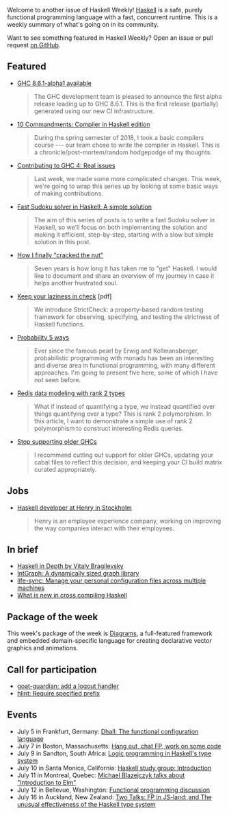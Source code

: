 Welcome to another issue of Haskell Weekly!
[Haskell](https://www.haskell.org) is a safe, purely functional programming language with a fast, concurrent runtime.
This is a weekly summary of what's going on in its community.

Want to see something featured in Haskell Weekly?
Open an issue or pull request [on GitHub](https://github.com/haskellweekly/haskellweekly.github.io).

## Featured

-   [GHC 8.6.1-alpha1 available](https://mail.haskell.org/pipermail/ghc-devs/2018-June/015970.html)

    > The GHC development team is pleased to announce the first alpha release leading up to GHC 8.6.1. This is the first release (partially) generated using our new CI infrastructure.

-   [10 Commandments: Compiler in Haskell edition](https://theindigamer.github.io/10-commandments-compiler-in-haskell-edition.html)

    > During the spring semester of 2018, I took a basic compilers course --- our team chose to write the compiler in Haskell. This is a chronicle/post-mortem/random hodgepodge of my thoughts.

-   [Contributing to GHC 4: Real issues](https://mmhaskell.com/blog/2018/7/2/contributing-to-ghc-4-real-issues)

    > Last week, we made some more complicated changes. This week, we're going to wrap this series up by looking at some basic ways of making contributions.

-   [Fast Sudoku solver in Haskell: A simple solution](https://abhinavsarkar.net/posts/fast-sudoku-solver-in-haskell-1/)

    > The aim of this series of posts is to write a fast Sudoku solver in Haskell, so we'll focus on both implementing the solution and making it efficient, step-by-step, starting with a slow but simple solution in this post.

-   [How I finally "cracked the nut"](https://np.reddit.com/r/haskell/comments/8uzmqt/how_i_finally_cracked_the_nut/)

    > Seven years is how long it has taken me to "get" Haskell. I would like to document and share an overview of my journey in case it helps another frustrated soul.

-   [Keep your laziness in check](http://very.science/pdf/StrictCheck_arxiv.pdf) [pdf]

    > We introduce StrictCheck: a property-based random testing framework for observing, specifying, and testing the strictness of Haskell functions.

-   [Probability 5 ways](https://doisinkidney.com/posts/2018-06-30-probability-5-ways.html)

    > Ever since the famous pearl by Erwig and Kollmansberger, probabilistic programming with monads has been an interesting and diverse area in functional programming, with many different approaches. I'm going to present five here, some of which I have not seen before.

-   [Redis data modeling with rank 2 types](https://identicalsnowflake.github.io/Rank2Modeling.html)

    > What if instead of quantifying a type, we instead quantified over things quantifying over a type? This is rank 2 polymorphism. In this article, I want to demonstrate a simple use of rank 2 polymorphism to construct interesting Redis queries.

-   [Stop supporting older GHCs](https://www.snoyman.com/blog/2018/07/stop-supporting-older-ghcs)

    > I recommend cutting out support for older GHCs, updating your cabal files to reflect this decision, and keeping your CI build matrix curated appropriately.

## Jobs

-   [Haskell developer at Henry in Stockholm](https://thehub.se/jobs/haskell-developer)

    > Henry is an employee experience company, working on improving the way companies interact with their employees.

## In brief

-   [Haskell in Depth by Vitaly Bragilevsky](https://np.reddit.com/r/haskell/comments/8uqd1x/haskell_in_depth_by_vitaly_bragilevsky/)
-   [IntGraph: A dynamically sized graph library](https://np.reddit.com/r/haskell/comments/8uppo2/my_first_hackage_library_intgraph_a_dynamically/)
-   [life-sync: Manage your personal configuration files across multiple machines](https://np.reddit.com/r/haskell/comments/8vsvjg/ann_lifesync_manage_your_personal_configuration/)
-   [What is new in cross compiling Haskell](https://medium.com/@zw3rk/what-is-new-in-cross-compiling-haskell-81aaf47f782)

## Package of the week

This week's package of the week is [Diagrams](https://hackage.haskell.org/package/diagrams-1.4),
a full-featured framework and embedded domain-specific language for creating declarative vector graphics and animations.

## Call for participation

-   [goat-guardian: add a logout handler](https://github.com/arow-oss/goat-guardian/issues/8)
-   [hlint: Require specified prefix](https://github.com/ndmitchell/hlint/issues/508)

## Events

-   July 5 in Frankfurt, Germany: [Dhall: The functional configuration language](https://www.meetup.com/Frankfurt-Haskell-User-Group/events/251622624/)
-   July 7 in Boston, Massachusetts: [Hang out, chat FP, work on some code](https://www.meetup.com/Weekly-Functional-Programming-Meetup/events/252320186/)
-   July 9 in Sandton, South Africa: [Logic programming in Haskell's type system](https://www.meetup.com/lambda-luminaries/events/251751195/)
-   July 10 in Santa Monica, California: [Haskell study group: Introduction](https://www.meetup.com/santa-monica-haskell/events/251932782/)
-   July 11 in Montreal, Quebec: [Michael Blazejczyk talks about "Introduction to Elm"](https://www.meetup.com/lambda-montreal/events/251882603/)
-   July 12 in Bellevue, Washington: [Functional programming discussion](https://www.meetup.com/fun-c-group/events/251564565/)
-   July 16 in Auckland, New Zealand: [Two Talks: FP in JS-land; and The unusual effectiveness of the Haskell type system](https://www.meetup.com/Functional-Programming-Auckland/events/252103853/)
